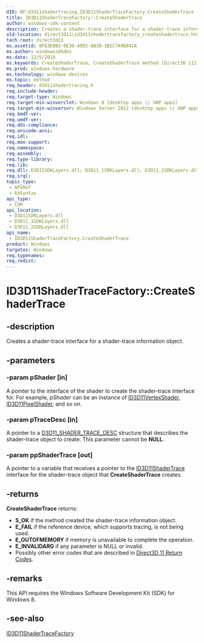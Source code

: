 ```yaml
---
UID: NF:d3d11shadertracing.ID3D11ShaderTraceFactory.CreateShaderTrace
title: ID3D11ShaderTraceFactory::CreateShaderTrace
author: windows-sdk-content
description: Creates a shader-trace interface for a shader-trace information object.
old-location: direct3d11\id3d11shadertracefactory_createshadertrace.htm
tech.root: direct3d11
ms.assetid: 8F63E8B3-0E36-49D5-AB3B-1B1C7A9B841A
ms.author: windowssdkdev
ms.date: 12/5/2018
ms.keywords: CreateShaderTrace, CreateShaderTrace method [Direct3D 11], CreateShaderTrace method [Direct3D 11],ID3D11ShaderTraceFactory interface, ID3D11ShaderTraceFactory interface [Direct3D 11],CreateShaderTrace method, ID3D11ShaderTraceFactory.CreateShaderTrace, ID3D11ShaderTraceFactory::CreateShaderTrace, d3d11shadertracing/ID3D11ShaderTraceFactory::CreateShaderTrace, direct3d11.id3d11shadertracefactory_createshadertrace
ms.prod: windows-hardware
ms.technology: windows-devices
ms.topic: method
req.header: d3d11shadertracing.h
req.include-header: 
req.target-type: Windows
req.target-min-winverclnt: Windows 8 [desktop apps \| UWP apps]
req.target-min-winversvr: Windows Server 2012 [desktop apps \| UWP apps]
req.kmdf-ver: 
req.umdf-ver: 
req.ddi-compliance: 
req.unicode-ansi: 
req.idl: 
req.max-support: 
req.namespace: 
req.assembly: 
req.type-library: 
req.lib: 
req.dll: D3D11SDKLayers.dll; D3D11_1SDKLayers.dll; D3D11_2SDKLayers.dll
req.irql: 
topic_type:
 - APIRef
 - kbSyntax
api_type:
 - COM
api_location:
 - D3D11SDKLayers.dll
 - D3D11_1SDKLayers.dll
 - D3D11_2SDKLayers.dll
api_name:
 - ID3D11ShaderTraceFactory.CreateShaderTrace
product: Windows
targetos: Windows
req.typenames: 
req.redist: 
---
```


# ID3D11ShaderTraceFactory::CreateShaderTrace


## -description


Creates a shader-trace interface for a shader-trace information object.


## -parameters




### -param pShader [in]

A pointer to the interface of the shader to create the shader-trace interface for. For example, <i>pShader</i> can be an instance of <a href="https://msdn.microsoft.com/8300ec12-ecf5-49c2-9313-b542a7d971f3">ID3D11VertexShader</a>, <a href="https://msdn.microsoft.com/d16e00a9-02f9-413f-b9f7-31446fb0a692">ID3D11PixelShader</a>, and so on. 


### -param pTraceDesc [in]

A pointer to a  <a href="https://msdn.microsoft.com/0BF5D48F-EBC5-445B-B315-496C50411C72">D3D11_SHADER_TRACE_DESC</a> structure that describes the shader-trace object to create. This parameter cannot be <b>NULL</b>.


### -param ppShaderTrace [out]

A pointer to a variable that receives a pointer to the <a href="https://msdn.microsoft.com/27FF1E53-262A-4642-A4A8-7E21163C6DF9">ID3D11ShaderTrace</a> interface for the shader-trace object that <b>CreateShaderTrace</b> creates.


## -returns



<b>CreateShaderTrace</b> returns:
        <ul>
<li><b>S_OK</b> if the method created the shader-trace information object.</li>
<li><b>E_FAIL</b> if the reference device, which supports tracing, is not being used.</li>
<li><b>E_OUTOFMEMORY</b> if memory is unavailable to complete the operation.</li>
<li><b>E_INVALIDARG</b> if any parameter is NULL or invalid.</li>
<li>Possibly other error codes that are described in <a href="https://msdn.microsoft.com/c0856a58-b760-44e5-8acf-145720b403d1">Direct3D 11 Return Codes</a>.</li>
</ul>





## -remarks



This API requires the Windows Software Development Kit (SDK) for Windows 8.




## -see-also




<a href="https://msdn.microsoft.com/0B90EA4B-0176-49DC-8A57-4D847552EFA3">ID3D11ShaderTraceFactory</a>
 

 

